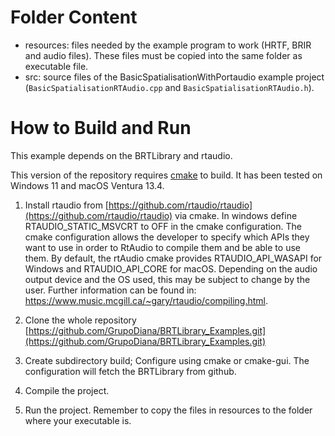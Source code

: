 # Folder Content

- resources: files needed by the example program to work (HRTF, BRIR and audio files). These files must be copied into the same folder as executable file.
- src: source files of the BasicSpatialisationWithPortaudio example project (`BasicSpatialisationRTAudio.cpp` and `BasicSpatialisationRTAudio.h`).

# How to Build and Run

This example depends on the BRTLibrary and rtaudio. 

This version of the repository requires [cmake](https://cmake.org/) to build. It has been tested on Windows 11 and macOS Ventura 13.4. 

1. Install rtaudio from [https://github.com/rtaudio/rtaudio](https://github.com/rtaudio/rtaudio) via cmake. In windows define RTAUDIO_STATIC_MSVCRT to OFF in the cmake configuration.
   The cmake configuration allows the developer to specify which APIs they want to use in order to RtAudio to compile them and be able to use them. By default, the rtAudio cmake provides RTAUDIO_API_WASAPI for Windows and RTAUDIO_API_CORE for macOS. Depending on the audio output device and the OS used, this may be subject to change by the user. Further information can be found in: https://www.music.mcgill.ca/~gary/rtaudio/compiling.html.

3. Clone the whole repository [https://github.com/GrupoDiana/BRTLibrary_Examples.git](https://github.com/GrupoDiana/BRTLibrary_Examples.git)
   
4. Create subdirectory build; Configure using cmake or cmake-gui. The configuration will fetch the BRTLibrary from github. 

5. Compile the project.

6. Run the project. Remember to copy the files in resources to the folder where your executable is. 
